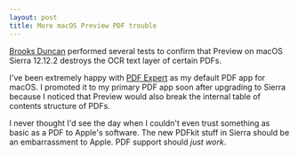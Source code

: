 ```yaml
---
layout: post
title: More macOS Preview PDF trouble
---
```


[Brooks Duncan](http://www.documentsnap.com/ocr-text-macos-sierra-preview/) performed several tests to confirm that Preview on macOS Sierra 12.12.2 destroys the OCR text layer of certain PDFs.

I've been extremely happy with [PDF Expert](https://pdfexpert.com) as my default PDF app for macOS. I promoted it to my primary PDF app soon after upgrading to Sierra because I noticed that Preview would also break the internal table of contents structure of PDFs. 

I never thought I'd see the day when I couldn't even trust something as basic as a PDF to Apple's software. The new PDFkit stuff in Sierra should be an embarrassment to Apple. PDF support should *just work*.